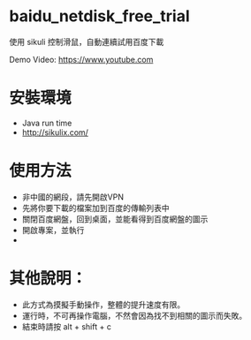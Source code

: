 # baidu_netdisk_free_trial
使用 sikuli 控制滑鼠，自動連續試用百度下載

Demo Video:
https://www.youtube.com

# 安裝環境
* Java run time
* http://sikulix.com/

# 使用方法
- 非中國的網段，請先開啟VPN
- 先將你要下載的檔案加到百度的傳輸列表中
- 關閉百度網盤，回到桌面，並能看得到百度網盤的圖示
- 開啟專案，並執行
- 

# 其他說明：
- 此方式為摸擬手動操作，整體的提升速度有限。
- 運行時，不可再操作電腦，不然會因為找不到相關的圖示而失敗。
- 結束時請按  alt + shift + c